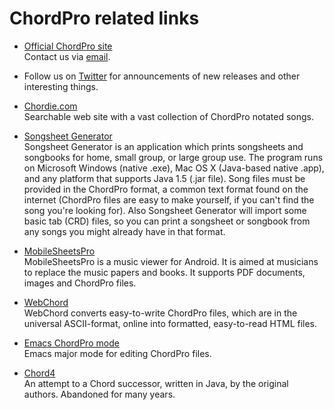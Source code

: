 # ChordPro related links

* [Official ChordPro site](http://www.chordpro.org)  
  Contact us via [email](mai&#x6c;to&#58;info&#64;chordpro.org).

* Follow us on [Twitter](https://twitter.com/ChordPro_Org) for
  announcements of new releases and other interesting things.  

* [Chordie.com](http://www.chordie.com)  
  Searchable web site with a vast collection of ChordPro notated
  songs.

* [Songsheet Generator](http://tenbyten.com/software/songsgen/index.php)  
  Songsheet Generator is an application which prints songsheets
  and songbooks for home, small group, or large group 
  use. The program runs on Microsoft Windows (native .exe),
  Mac OS X (Java-based native .app), and any platform that
  supports Java 1.5 (.jar file). Song files must be provided in
  the ChordPro format, a common text format found on the internet
  (ChordPro files are easy to make yourself, if you can't find the
  song you're looking for). Also Songsheet Generator will import
  some basic tab (CRD) files, so you can print a songsheet or
  songbook from any songs you might already have in that
  format.

* [MobileSheetsPro](http://www.zubersoft.com/mobilesheets/)  
  MobileSheetsPro is a music viewer for Android. It
  is aimed at musicians to replace the music papers and books. It
  supports PDF documents, images and ChordPro files.

* [WebChord](http://webchord.sourceforge.net/)  
  WebChord converts easy-to-write ChordPro files, which are in the
  universal ASCII-format, online into formatted, easy-to-read HTML
  files.

* [Emacs ChordPro mode](https://github.com/hading/chordpro-mode/)  
  Emacs major mode for editing ChordPro files.

* [Chord4](http://chord4.sourceforge.net)  
  An attempt to a Chord successor, written in Java, by the
  original authors. Abandoned for many years.

